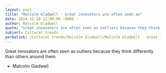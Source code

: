 ```yaml
---
layout: post
title: "Malcolm Gladwell - Great innovators are often seen as"
date: 2024-12-28 12:00:00 -0000
author: Malcolm Gladwell
quote: "Great innovators are often seen as outliers because they think differently than others around them."
subject: Cultural trends
permalink: /Cultural trends/Malcolm Gladwell/Malcolm Gladwell - Great innovators are often seen as
---
```


Great innovators are often seen as outliers because they think differently than others around them.

- Malcolm Gladwell
